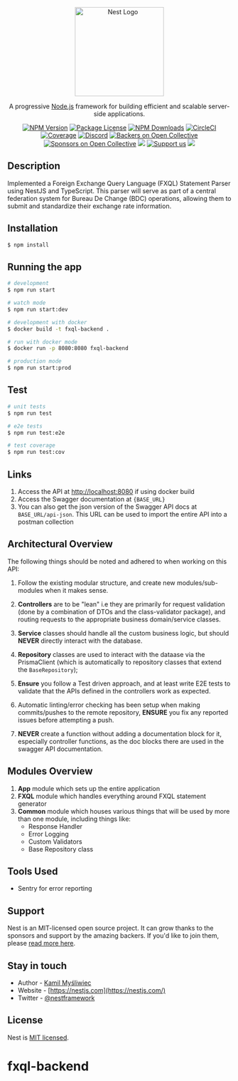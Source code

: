 <p align="center">
  <a href="http://nestjs.com/" target="blank"><img src="https://nestjs.com/img/logo-small.svg" width="200" alt="Nest Logo" /></a>
</p>

[circleci-image]: https://img.shields.io/circleci/build/github/nestjs/nest/master?token=abc123def456
[circleci-url]: https://circleci.com/gh/nestjs/nest

  <p align="center">A progressive <a href="http://nodejs.org" target="_blank">Node.js</a> framework for building efficient and scalable server-side applications.</p>
    <p align="center">
<a href="https://www.npmjs.com/~nestjscore" target="_blank"><img src="https://img.shields.io/npm/v/@nestjs/core.svg" alt="NPM Version" /></a>
<a href="https://www.npmjs.com/~nestjscore" target="_blank"><img src="https://img.shields.io/npm/l/@nestjs/core.svg" alt="Package License" /></a>
<a href="https://www.npmjs.com/~nestjscore" target="_blank"><img src="https://img.shields.io/npm/dm/@nestjs/common.svg" alt="NPM Downloads" /></a>
<a href="https://circleci.com/gh/nestjs/nest" target="_blank"><img src="https://img.shields.io/circleci/build/github/nestjs/nest/master" alt="CircleCI" /></a>
<a href="https://coveralls.io/github/nestjs/nest?branch=master" target="_blank"><img src="https://coveralls.io/repos/github/nestjs/nest/badge.svg?branch=master#9" alt="Coverage" /></a>
<a href="https://discord.gg/G7Qnnhy" target="_blank"><img src="https://img.shields.io/badge/discord-online-brightgreen.svg" alt="Discord"/></a>
<a href="https://opencollective.com/nest#backer" target="_blank"><img src="https://opencollective.com/nest/backers/badge.svg" alt="Backers on Open Collective" /></a>
<a href="https://opencollective.com/nest#sponsor" target="_blank"><img src="https://opencollective.com/nest/sponsors/badge.svg" alt="Sponsors on Open Collective" /></a>
  <a href="https://paypal.me/kamilmysliwiec" target="_blank"><img src="https://img.shields.io/badge/Donate-PayPal-ff3f59.svg"/></a>
    <a href="https://opencollective.com/nest#sponsor"  target="_blank"><img src="https://img.shields.io/badge/Support%20us-Open%20Collective-41B883.svg" alt="Support us"></a>
  <a href="https://twitter.com/nestframework" target="_blank"><img src="https://img.shields.io/twitter/follow/nestframework.svg?style=social&label=Follow"></a>
</p>
  <!--[![Backers on Open Collective](https://opencollective.com/nest/backers/badge.svg)](https://opencollective.com/nest#backer)
  [![Sponsors on Open Collective](https://opencollective.com/nest/sponsors/badge.svg)](https://opencollective.com/nest#sponsor)-->

## Description

Implemented a Foreign Exchange Query Language (FXQL) Statement Parser using NestJS and TypeScript. This parser will serve as part of a central federation system for Bureau De Change (BDC) operations, allowing them to submit and standardize their exchange rate information.

## Installation

```bash
$ npm install
```

## Running the app

```bash
# development
$ npm run start

# watch mode
$ npm run start:dev

# development with docker
$ docker build -t fxql-backend .

# run with docker mode
$ docker run -p 8080:8080 fxql-backend

# production mode
$ npm run start:prod
```

## Test

```bash
# unit tests
$ npm run test

# e2e tests
$ npm run test:e2e

# test coverage
$ npm run test:cov
```

## Links

1. Access the API at [http://localhost:8080](http://localhost:8080) if using docker build
2. Access the Swagger documentation at `{BASE_URL}`
3. You can also get the json version of the Swagger API docs at `BASE_URL/api-json`. This URL can be used to import the entire API into a postman collection


## Architectural Overview

The following things should be noted and adhered to when working on this API:

1. Follow the existing modular structure, and create new modules/sub-modules when it makes sense.

2. **Controllers** are to be "lean" i.e they are primarily for request validation (done by a combination of DTOs and the class-validator package), and routing requests to the appropriate business domain/service classes.

3. **Service** classes should handle all the custom business logic, but should **NEVER** directly interact with the database.

4. **Repository** classes are used to interact with the dataase via the PrismaClient (which is automatically to repository classes that extend the `BaseRepository`);

5. **Ensure** you follow a Test driven approach, and at least write E2E tests to validate that the APIs defined in the controllers work as expected.

6. Automatic linting/error checking has been setup when making commits/pushes to the remote repository, **ENSURE** you fix any reported issues before attempting a push.

7. **NEVER** create a function without adding a documentation block for it, especially controller functions, as the doc blocks there are used in the swagger API documentation.

## Modules Overview

1. **App** module which sets up the entire application
2. **FXQL** module which handles everything around FXQL statement generator
2. **Common** module which houses various things that will be used by more than one module, including things like:
    - Response Handler
    - Error Logging
    - Custom Validators
    - Base Repository class

## Tools Used

- Sentry for error reporting

## Support

Nest is an MIT-licensed open source project. It can grow thanks to the sponsors and support by the amazing backers. If you'd like to join them, please [read more here](https://docs.nestjs.com/support).

## Stay in touch

- Author - [Kamil Myśliwiec](https://kamilmysliwiec.com)
- Website - [https://nestjs.com](https://nestjs.com/)
- Twitter - [@nestframework](https://twitter.com/nestframework)

## License

Nest is [MIT licensed](LICENSE).
# fxql-backend
